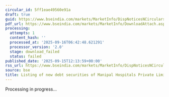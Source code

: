 ```yaml
---
circular_id: 5ff1eae49560e91a
draft: true
guid: https://www.bseindia.com/markets/MarketInfo/DispNoticesNCirculars.aspx?Noticeid={7183C5FE-C052-40E9-9C41-25FF66C99A58}&noticeno=20250915-35&dt=09/15/2025&icount=35&totcount=81&flag=0
pdf_url: https://www.bseindia.com/markets/MarketInfo/DownloadAttach.aspx?id=20250915-35&attachedId=
processing:
  attempts: 1
  content_hash: ''
  processed_at: '2025-09-16T06:42:48.621291'
  processor_version: '2.0'
  stage: download_failed
  status: failed
published_date: '2025-09-15T12:13:59+00:00'
rss_url: https://www.bseindia.com/markets/MarketInfo/DispNoticesNCirculars.aspx?Noticeid={7183C5FE-C052-40E9-9C41-25FF66C99A58}&noticeno=20250915-35&dt=09/15/2025&icount=35&totcount=81&flag=0
source: bse
title: Listing of new debt securities of Manipal Hospitals Private Limited
---
```


Processing in progress...